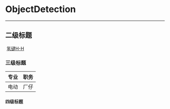 # ObjectDetection
***
## 二级标题
​
[氢键H-H](https://joveh-h.blog.csdn.net/)
​
### 三级标题

| 专业 | 职务 |
| :--: | :--: |
| 电动 | 厂仔 |

#### 四级标题

